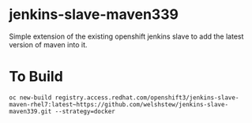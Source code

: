 # jenkins-slave-maven339

Simple extension of the existing openshift jenkins slave to add the latest version of maven into it.

# To Build

```
oc new-build registry.access.redhat.com/openshift3/jenkins-slave-maven-rhel7:latest~https://github.com/welshstew/jenkins-slave-maven339.git --strategy=docker
```
